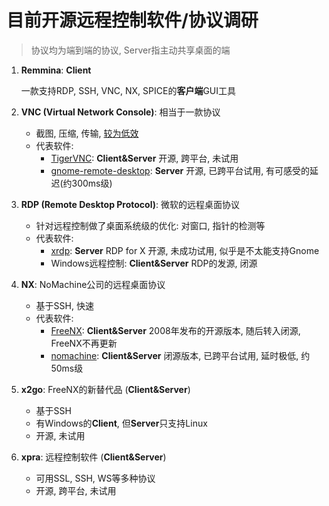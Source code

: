 # 目前开源远程控制软件/协议调研 #

> 协议均为端到端的协议, Server指主动共享桌面的端

1. **Remmina**: **Client**

    一款支持RDP, SSH, VNC, NX, SPICE的**客户端**GUI工具

2. **VNC (Virtual Network Console)**: 相当于一款协议

    - 截图, 压缩, 传输, [较为低效](https://superuser.com/questions/285250/why-is-vnc-on-windows-so-slow)
    - 代表软件: 
      - [TigerVNC](https://tigervnc.org/): **Client&Server**
        开源, 跨平台, 未试用
      - [gnome-remote-desktop](https://wiki.gnome.org/Projects/Mutter/RemoteDesktop): **Server**
        开源, 已跨平台试用, 有可感受的延迟(约300ms级)
        
3. **RDP (Remote Desktop Protocol)**: 微软的远程桌面协议

    - 针对远程控制做了桌面系统级的优化: 对窗口, 指针的检测等
    - 代表软件:
      - [xrdp](http://xrdp.org/): **Server**
        RDP for X
        开源, 未成功试用, 似乎是不太能支持Gnome
      - Windows远程控制: **Client&Server**
        RDP的发源, 闭源

4. **NX**: NoMachine公司的远程桌面协议

    - 基于SSH, 快速
    - 代表软件:
      - [FreeNX](https://sourceforge.net/projects/freenx.berlios/): **Client&Server**
        2008年发布的开源版本, 随后转入闭源, FreeNX不再更新
      - [nomachine](https://www.nomachine.com/): **Client&Server**
        闭源版本, 已跨平台试用, 延时极低, 约50ms级
    
5. **x2go**: FreeNX的新替代品 (**Client&Server**)

    - 基于SSH
    - 有Windows的**Client**, 但**Server**只支持Linux
    - 开源, 未试用

6. **xpra**: 远程控制软件 (**Client&Server**)

    - 可用SSL, SSH, WS等多种协议
    - 开源, 跨平台, 未试用

